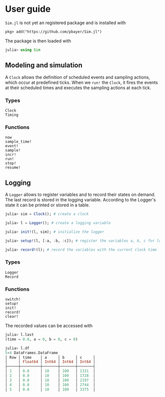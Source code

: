 # User guide

`Sim.jl` is not yet an registered package and is installed with

```
pkg> add("https://github.com/pbayer/Sim.jl")
```

The package is then loaded with

```julia
julia> using Sim
```

## Modeling and simulation

A `Clock` allows the definition of scheduled events and sampling actions, which occur at predefined ticks. When we `run!` the `Clock`, it fires the events at their scheduled times and executes the sampling actions at each tick.

### Types

```@docs
Clock
Timing
```

### Functions
```@docs
now
sample_time!
event!
sample!
incr!
run!
stop!
resume!
```

## Logging

A `Logger` allows to register variables and to record their states on demand.
The last record is stored in the logging variable. According to the Logger's state it can be printed or stored in a table.

```julia
julia> sim = Clock(); # create a clock

julia> l = Logger(); # create a logging variable

julia> init!(l, sim); # initialize the logger

julia> setup!(l, [:a, :b, :c]); # register the variables a, b, c for logging

julia> record!(l); # record the variables with the current clock time
```

### Types
```@docs
Logger
Record
```

### Functions
```@docs
switch!
setup!
init!
record!
clear!
```

The recorded values can be accessed with

```julia
julia> l.last
(time = 0.0, a = 0, b = 0, c = 0)

julia> l.df
5×4 DataFrames.DataFrame
│ Row │ time    │ a     │ b     │ c     │
│     │ Float64 │ Int64 │ Int64 │ Int64 │
├─────┼─────────┼───────┼───────┼───────┤
│ 1   │ 0.0     │ 10    │ 100   │ 1331  │
│ 2   │ 0.0     │ 10    │ 100   │ 1728  │
│ 3   │ 0.0     │ 10    │ 100   │ 2197  │
│ 4   │ 0.0     │ 10    │ 100   │ 2744  │
│ 5   │ 0.0     │ 10    │ 100   │ 3375  │
```
